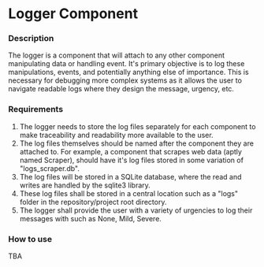 # Logger Component
### Description
The logger is a component that will attach to any other component manipulating data or handling event. It's primary objective is to log these manipulations, events, and potentially anything else of importance. This is necessary for debugging more complex systems as it allows the user to navigate readable logs where they design the message, urgency, etc.
### Requirements
1. The logger needs to store the log files separately for each component to make traceability and readability more available to the user.
2. The log files themselves should be named after the component they are attached to. For example, a component that scrapes web data (aptly named Scraper), should have it's log files stored in some variation of "logs_scraper.db".
3. The log files will be stored in a SQLite database, where the read and writes are handled by the sqlite3 library.
4. These log files shall be stored in a central location such as a "logs" folder in the repository/project root directory.
5. The logger shall provide the user with a variety of urgencies to log their messages with such as None, Mild, Severe.
### How to use
TBA